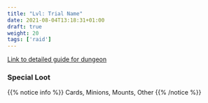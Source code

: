 ```yaml
---
title: "Lvl: Trial Name"
date: 2021-08-04T13:18:31+01:00
draft: true
weight: 20
tags: ['raid']
---
```

[Link to detailed guide for dungeon](#)

### Special Loot

{{% notice info %}}
Cards, Minions, Mounts, Other
{{% /notice %}}